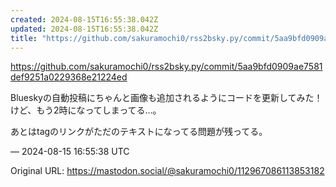 ```yaml
---
created: 2024-08-15T16:55:38.042Z
updated: 2024-08-15T16:55:38.042Z
title: "https://github.com/sakuramochi0/rss2bsky.py/commit/5aa9bfd0909ae7581def9251a0229[...]"
---
```


<p><a href="https://github.com/sakuramochi0/rss2bsky.py/commit/5aa9bfd0909ae7581def9251a0229368e21224ed" target="_blank" rel="nofollow noopener noreferrer" translate="no"><span class="invisible">https://</span><span class="ellipsis">github.com/sakuramochi0/rss2bs</span><span class="invisible">ky.py/commit/5aa9bfd0909ae7581def9251a0229368e21224ed</span></a></p><p>Blueskyの自動投稿にちゃんと画像も追加されるようにコードを更新してみた！けど、もう2時になってしまってる…。</p><p>あとはtagのリンクがただのテキストになってる問題が残ってる。</p>

&mdash; 2024-08-15 16:55:38 UTC

Original URL: https://mastodon.social/@sakuramochi0/112967086113853182
